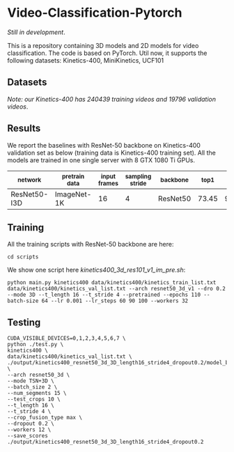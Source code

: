 # Video-Classification-Pytorch

*Still in development*.

This is a repository containing 3D models and 2D models for video classification. The code is based on PyTorch.
Util now, it supports the following datasets:
Kinetics-400, MiniKinetics, UCF101

## Datasets
*Note: our Kinetics-400 has 240439 training videos and 19796 validation videos*.

## Results

We report the baselines with ResNet-50 backbone on Kinetics-400 validation set as below (training data is Kinetics-400 training set).
All the models are trained in one single server with 8 GTX 1080 Ti GPUs.

| <sub>network</sub> | <sub>pretrain data</sub> | <sub>input frames</sub> | <sub>sampling stride</sub> | <sub>backbone</sub> | <sub>top1</sub> | <sub>top5</sub> |
| ------------------ | ------------------ | ------------------ | ------------------ | ------------------ | ------------------ | ------------------ |
| ResNet50-I3D | ImageNet-1K | 16 | 4 | ResNet50 | 73.45 | 91.11 |


## Training
All the training scripts with ResNet-50 backbone are here:
```Shell
cd scripts
```

We show one script here *kinetics400_3d_res101_v1_im_pre.sh*:
```Shell
python main.py kinetics400 data/kinetics400/kinetics_train_list.txt data/kinetics400/kinetics_val_list.txt --arch resnet50_3d_v1 --dro 0.2 --mode 3D --t_length 16 --t_stride 4 --pretrained --epochs 110 --batch-size 64 --lr 0.001 --lr_steps 60 90 100 --workers 32
```

## Testing
```Shell
CUDA_VISIBLE_DEVICES=0,1,2,3,4,5,6,7 \
python ./test.py \
kinetics400 \
data/kinetics400/kinetics_val_list.txt \
./output/kinetics400_resnet50_3d_3D_length16_stride4_dropout0.2/model_best.pth \
--arch resnet50_3d \
--mode TSN+3D \
--batch_size 2 \
--num_segments 15 \
--test_crops 10 \
--t_length 16 \
--t_stride 4 \
--crop_fusion_type max \
--dropout 0.2 \
--workers 12 \
--save_scores ./output/kinetics400_resnet50_3d_3D_length16_stride4_dropout0.2
```
